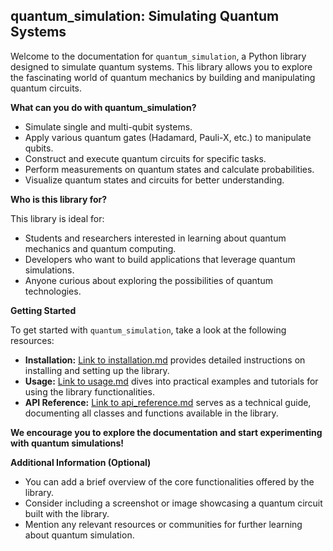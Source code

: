 ## quantum\_simulation: Simulating Quantum Systems

Welcome to the documentation for `quantum_simulation`, a Python library designed to simulate quantum systems. This library allows you to explore the fascinating world of quantum mechanics by building and manipulating quantum circuits.

**What can you do with quantum\_simulation?**

  * Simulate single and multi-qubit systems.
  * Apply various quantum gates (Hadamard, Pauli-X, etc.) to manipulate qubits.
  * Construct and execute quantum circuits for specific tasks.
  * Perform measurements on quantum states and calculate probabilities.
  * Visualize quantum states and circuits for better understanding.

**Who is this library for?**

This library is ideal for:

  * Students and researchers interested in learning about quantum mechanics and quantum computing.
  * Developers who want to build applications that leverage quantum simulations.
  * Anyone curious about exploring the possibilities of quantum technologies.

**Getting Started**

To get started with `quantum_simulation`, take a look at the following resources:

  * **Installation:** [Link to installation.md](https://www.google.com/url?sa=E&source=gmail&q=./installation.md) provides detailed instructions on installing and setting up the library.
  * **Usage:** [Link to usage.md](https://www.google.com/url?sa=E&source=gmail&q=./usage.md) dives into practical examples and tutorials for using the library functionalities.
  * **API Reference:** [Link to api\_reference.md](https://www.google.com/url?sa=E&source=gmail&q=./api_reference.md) serves as a technical guide, documenting all classes and functions available in the library.

**We encourage you to explore the documentation and start experimenting with quantum simulations\!**

**Additional Information (Optional)**

  * You can add a brief overview of the core functionalities offered by the library.
  * Consider including a screenshot or image showcasing a quantum circuit built with the library.
  * Mention any relevant resources or communities for further learning about quantum simulation.

